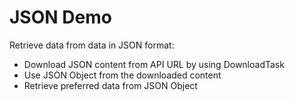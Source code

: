 # JSON Demo
Retrieve data from data in JSON format:
- Download JSON content from API URL by using DownloadTask
- Use JSON Object from the downloaded content
- Retrieve preferred data from JSON Object 
